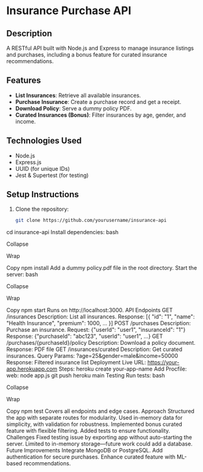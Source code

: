 # Insurance Purchase API

## Description
A RESTful API built with Node.js and Express to manage insurance listings and purchases, including a bonus feature for curated insurance recommendations.

## Features
- **List Insurances**: Retrieve all available insurances.
- **Purchase Insurance**: Create a purchase record and get a receipt.
- **Download Policy**: Serve a dummy policy PDF.
- **Curated Insurances (Bonus)**: Filter insurances by age, gender, and income.

## Technologies Used
- Node.js
- Express.js
- UUID (for unique IDs)
- Jest & Supertest (for testing)

## Setup Instructions
1. Clone the repository:
   ```bash
   git clone https://github.com/yourusername/insurance-api
cd insurance-api
Install dependencies:
bash

Collapse

Wrap

Copy
npm install
Add a dummy policy.pdf file in the root directory.
Start the server:
bash

Collapse

Wrap

Copy
npm start
Runs on http://localhost:3000.
API Endpoints
GET /insurances
Description: List all insurances.
Response: [{ "id": "1", "name": "Health Insurance", "premium": 1000, ... }]
POST /purchases
Description: Purchase an insurance.
Request: {"userId": "user1", "insuranceId": "1"}
Response: {"purchaseId": "abc123", "userId": "user1", ...}
GET /purchases/{purchaseId}/policy
Description: Download a policy document.
Response: PDF file
GET /insurances/curated
Description: Get curated insurances.
Query Params: ?age=25&gender=male&income=50000
Response: Filtered insurance list
Deployment
Live URL: https://your-app.herokuapp.com
Steps:
heroku create your-app-name
Add Procfile: web: node app.js
git push heroku main
Testing
Run tests:
bash

Collapse

Wrap

Copy
npm test
Covers all endpoints and edge cases.
Approach
Structured the app with separate routes for modularity.
Used in-memory data for simplicity, with validation for robustness.
Implemented bonus curated feature with flexible filtering.
Added tests to ensure functionality.
Challenges
Fixed testing issue by exporting app without auto-starting the server.
Limited to in-memory storage—future work could add a database.
Future Improvements
Integrate MongoDB or PostgreSQL.
Add authentication for secure purchases.
Enhance curated feature with ML-based recommendations.